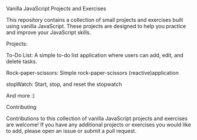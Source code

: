 Vanilla JavaScript Projects and Exercises

This repository contains a collection of small projects and exercises built using vanilla JavaScript. These projects are designed to help you practice and improve your JavaScript skills.

Projects:

To-Do List: A simple to-do list application where users can add, edit, and delete tasks.

Rock-paper-scissors: Simple rock-paper-scissors (reactive)application

stopWatch: Start, stop, and reset the stopwatch

And more :)

Contributing

Contributions to this collection of vanilla JavaScript projects and exercises are welcome! If you have any additional projects or exercises you would like to add, please open an issue or submit a pull request.

